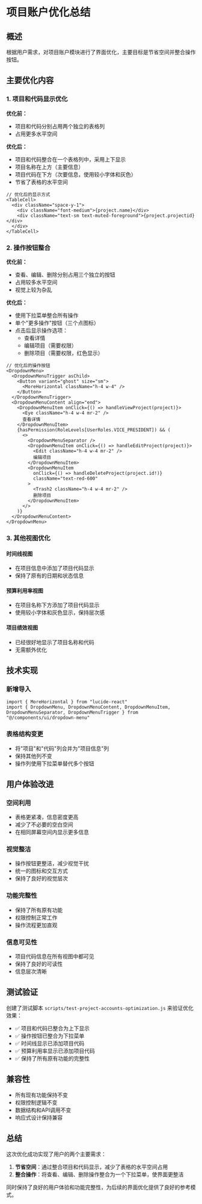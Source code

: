 # 项目账户优化总结

## 概述
根据用户需求，对项目账户模块进行了界面优化，主要目标是节省空间并整合操作按钮。

## 主要优化内容

### 1. 项目和代码显示优化
**优化前：**
- 项目和代码分别占用两个独立的表格列
- 占用更多水平空间

**优化后：**
- 项目和代码整合在一个表格列中，采用上下显示
- 项目名称在上方（主要信息）
- 项目代码在下方（次要信息，使用较小字体和灰色）
- 节省了表格的水平空间

```tsx
// 优化后的显示方式
<TableCell>
  <div className="space-y-1">
    <div className="font-medium">{project.name}</div>
    <div className="text-sm text-muted-foreground">{project.projectid}</div>
  </div>
</TableCell>
```

### 2. 操作按钮整合
**优化前：**
- 查看、编辑、删除分别占用三个独立的按钮
- 占用较多水平空间
- 视觉上较为杂乱

**优化后：**
- 使用下拉菜单整合所有操作
- 单个"更多操作"按钮（三个点图标）
- 点击后显示操作选项：
  - 查看详情
  - 编辑项目（需要权限）
  - 删除项目（需要权限，红色显示）

```tsx
// 优化后的操作按钮
<DropdownMenu>
  <DropdownMenuTrigger asChild>
    <Button variant="ghost" size="sm">
      <MoreHorizontal className="h-4 w-4" />
    </Button>
  </DropdownMenuTrigger>
  <DropdownMenuContent align="end">
    <DropdownMenuItem onClick={() => handleViewProject(project)}>
      <Eye className="h-4 w-4 mr-2" />
      查看详情
    </DropdownMenuItem>
    {hasPermission(RoleLevels[UserRoles.VICE_PRESIDENT]) && (
      <>
        <DropdownMenuSeparator />
        <DropdownMenuItem onClick={() => handleEditProject(project)}>
          <Edit className="h-4 w-4 mr-2" />
          编辑项目
        </DropdownMenuItem>
        <DropdownMenuItem 
          onClick={() => handleDeleteProject(project.id!)}
          className="text-red-600"
        >
          <Trash2 className="h-4 w-4 mr-2" />
          删除项目
        </DropdownMenuItem>
      </>
    )}
  </DropdownMenuContent>
</DropdownMenu>
```

### 3. 其他视图优化

#### 时间线视图
- 在项目信息中添加了项目代码显示
- 保持了原有的日期和状态信息

#### 预算利用率视图
- 在项目名称下方添加了项目代码显示
- 使用较小字体和灰色显示，保持层次感

#### 项目绩效视图
- 已经很好地显示了项目名称和代码
- 无需额外优化

## 技术实现

### 新增导入
```tsx
import { MoreHorizontal } from "lucide-react"
import { DropdownMenu, DropdownMenuContent, DropdownMenuItem, DropdownMenuSeparator, DropdownMenuTrigger } from "@/components/ui/dropdown-menu"
```

### 表格结构变更
- 将"项目"和"代码"列合并为"项目信息"列
- 保持其他列不变
- 操作列使用下拉菜单替代多个按钮

## 用户体验改进

### 空间利用
- 表格更紧凑，信息密度更高
- 减少了不必要的空白空间
- 在相同屏幕空间内显示更多信息

### 视觉整洁
- 操作按钮更整洁，减少视觉干扰
- 统一的图标和交互方式
- 保持了良好的视觉层次

### 功能完整性
- 保持了所有原有功能
- 权限控制正常工作
- 操作流程更加直观

### 信息可见性
- 项目代码信息在所有视图中都可见
- 保持了良好的可读性
- 信息层次清晰

## 测试验证

创建了测试脚本 `scripts/test-project-accounts-optimization.js` 来验证优化效果：

- ✅ 项目和代码已整合为上下显示
- ✅ 操作按钮已整合为下拉菜单
- ✅ 时间线显示已添加项目代码
- ✅ 预算利用率显示已添加项目代码
- ✅ 保持了所有原有功能的完整性

## 兼容性

- 所有现有功能保持不变
- 权限控制逻辑不变
- 数据结构和API调用不变
- 响应式设计保持兼容

## 总结

这次优化成功实现了用户的两个主要需求：
1. **节省空间**：通过整合项目和代码显示，减少了表格的水平空间占用
2. **整合操作**：将查看、编辑、删除操作整合为一个下拉菜单，使界面更整洁

同时保持了良好的用户体验和功能完整性，为后续的界面优化提供了良好的参考模式。 